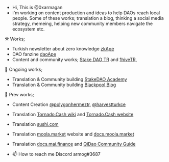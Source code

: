 - Hi, This is @0xarmagan
- I'm working on content production and ideas to help DAOs reach local people. Some of these works;  translation a blog, thinking a social media strategy, memeing, helping new community members navigate the ecosystem etc.

⚒  Works;
- Turkish newsletter about zero knowledge [zkApe](https://zkape.substack.com/)
- DAO fanzine [daoApe](https://mirror.xyz/0x4529921387f7b686fc9b0b80754d2b2983496eD2)
- Content and community works; [Stake DAO TR](https://twitter.com/StakeDAOHQ_TR) and [1hiveTR](https://twitter.com/1hiveTR),

🔨  Ongoing works; 
- Translation & Community building [StakeDAO Academy](https://academy.stakedao.org/tag/tr/)
- Translation & Community building [Blackpool Blog](https://blog.blackpool.finance/tag/turkce/)
 
🔧 Prev works;
- Content Creation [@polygonhermeztr](https://twitter.com/polygonhermeztr), [@harvestturkce](https://twitter.com/HarvestTurkce)
- Translation [Tornado.Cash wiki](https://docs.tornado.cash/v/tu/) and [Tornado.Cash website](https://tornadocash.eth.link/)
- Translation [sushi.com](https://app.sushi.com/tr/swap)
- Translation [moola.market](https://moola.market/) website and [docs.moola.market](https://docs.moola.market/v/turkish)
- Translation [docs.mai.finance](https://docs.mai.finance) and [QiDao Community Guide](https://qidao-qimps.gitbook.io/mai-finance-tutorials/v/turkish/)

- 📫 How to reach me Discord armog#3687

<!---
0xarmagan/0xarmagan is a ✨ special ✨ repository because its `README.md` (this file) appears on your GitHub profile.
You can click the Preview link to take a look at your changes.
--->
